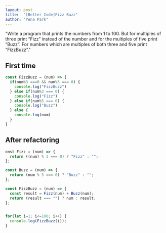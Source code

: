 ```yaml
---
layout: post
title:  "[Better Code]Fizz Buzz"
author: "Yena Park"
---
```


"Write a program that prints the numbers from 1 to 100. But for multiples of three print “Fizz” instead of the number and for the multiples of five print “Buzz”. For numbers which are multiples of both three and five print “FizzBuzz”."

## First time 
```javascript
const FizzBuzz = (num) => {
  if(num%3 ===0 && num%5 === 0) {
    console.log("FizzBuzz")
  } else if(num%3 === 0) {
    console.log("Fizz")
  } else if(num%5 === 0) {
    console.log("Buzz")
  } else {
    console.log(num)
  } 
}
```

## After refactoring
```javascript
onst Fizz = (num) => {
  return ((num) % 3 === 0) ? "Fizz" : "";
};

const Buzz = (num) => {
  return (num % 5 === 0) ? "Buzz" : "";
};

const FizzBuzz = (num) => {
  const result = Fizz(num) + Buzz(num);
  return (result === "") ? num : result;
};


for(let i=1; i<=100; i++) {
  console.log(FizzBuzz(i));
}
```
